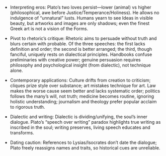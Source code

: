 - Interpreting eros: Plato’s two loves persist—lower (animal) vs higher (philosophical, awe before Justice/Temperance/Holiness). He allows no indulgence of “unnatural” lusts. Humans yearn to see Ideas in visible beauty, but artworks and images are only shadows; even the finest Greek art is not a vision of the Forms.

- Pivot to rhetoric’s critique: Rhetoric aims to persuade without truth and blurs certain with probable. Of the three speeches: the first lacks definition and order; the second is better arranged; the third, though fanciful, uniquely rests on dialectical principles. Handbooks confuse preliminaries with creative power; genuine persuasion requires philosophy and psychological insight (from dialectic), not technique alone.

- Contemporary applications: Culture drifts from creation to criticism; cliques prize style over substance; art mistakes technique for art. Law makes the worse cause seem better and lacks systematic order; politics follows the many’s will, not truth; medicine becomes routine, ignoring holistic understanding; journalism and theology prefer popular acclaim to rigorous truth.

- Dialectic and writing: Dialectic is dividing/unifying, the soul’s inner dialogue. Plato’s “speech over writing” paradox highlights true writing as inscribed in the soul; writing preserves, living speech educates and transforms.

- Dating caution: References to Lysias/Isocrates don’t date the dialogue; Plato freely reassigns names and traits, so historical cues are unreliable.